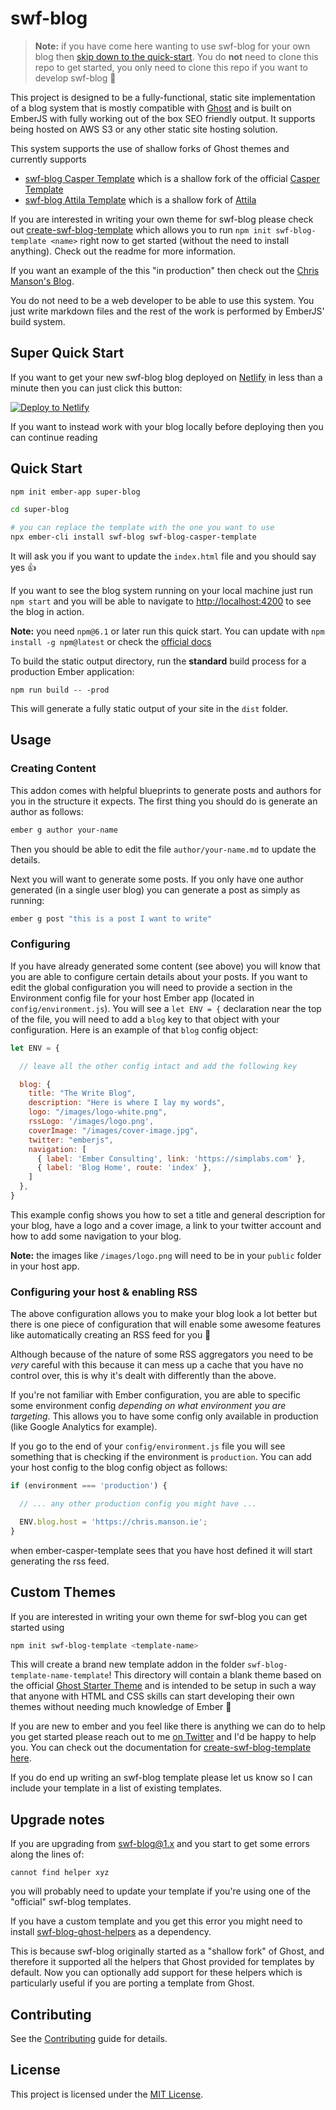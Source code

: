 swf-blog
==============================================================================

> **Note:** if you have come here wanting to use swf-blog for your own blog then [skip down to the quick-start](#quick-start). You do **not** need to clone this repo to get started, you only need to clone this repo if you want to develop swf-blog 🎉

This project is designed to be a fully-functional, static site implementation of a blog system that is mostly compatible with [Ghost](https://ghost.org/) and is built on EmberJS with fully working out of the
box SEO friendly output. It supports being hosted on AWS S3 or any other static site
hosting solution.

This system supports the use of shallow forks of Ghost themes and currently supports

- [swf-blog Casper Template](https://github.com/suiwenfeng/swf-blog-casper-template) which is a shallow fork of the official [Casper Template](https://github.com/TryGhost/Casper)
- [swf-blog Attila Template](https://github.com/suiwenfeng/swf-blog-attila-template) which is a shallow fork of [Attila](https://github.com/zutrinken/attila)

If you are interested in writing your own theme for swf-blog please check out [create-swf-blog-template](https://github.com/empress/create-swf-blog-template#readme) which allows you to run `npm init swf-blog-template <name>` right now to get started (without the need to install anything). Check out the readme for more information.

If you want an example of the this "in production" then check out the [Chris Manson's Blog](https://chris.manson.ie).

You do not need to be a web developer to be able to use this system. You just write markdown files
and the rest of the work is performed by EmberJS' build system.

Super Quick Start
------------------------------------------------------------------------------
If you want to get your new swf-blog blog deployed on [Netlify](https://www.netlify.com/) in less than a minute then you can just click this button:

[![Deploy to Netlify](https://www.netlify.com/img/deploy/button.svg)](https://app.netlify.com/start/deploy?repository=https://github.com/suiwenfeng/swf-blog-netlify-casper-template)

If you want to instead work with your blog locally before deploying then you can continue reading

Quick Start
------------------------------------------------------------------------------

```sh
npm init ember-app super-blog

cd super-blog

# you can replace the template with the one you want to use
npx ember-cli install swf-blog swf-blog-casper-template
```

It will ask you if you want to update the `index.html` file and you should say yes 👍

If you want to see the blog system running on your local machine just run `npm start` and you will
be able to navigate to  [http://localhost:4200](http://localhost:4200) to see the blog in action.

**Note:** you need `npm@6.1` or later run this quick start. You can update with `npm install -g npm@latest` or check the [official docs](https://docs.npmjs.com/try-the-latest-stable-version-of-npm)

To build the static output directory, run the **standard** build process for a production Ember application:
```
npm run build -- -prod
```
This will generate a fully static output of your site in the `dist` folder.


Usage
------------------------------------------------------------------------------

### Creating Content

This addon comes with helpful blueprints to generate posts and authors for you in the structure it
expects. The first thing you should do is generate an author as follows:

```sh
ember g author your-name
```

Then you should be able to edit the file `author/your-name.md` to update the details.

Next you will want to generate some posts. If you only have one author generated (in a single user
blog) you can generate a post as simply as running:

```sh
ember g post "this is a post I want to write"
```

### Configuring

If you have already generated some content (see above) you will know that you are able to configure
certain details about your posts. If you want to edit the global configuration you will need to
provide a section in the Environment config file for your host Ember app (located in
`config/environment.js`). You will see a `let ENV = {` declaration near the top of the file, you
will need to add a `blog` key to that object with your configuration. Here is an example of that `blog` config object:

```javascript
let ENV = {

  // leave all the other config intact and add the following key

  blog: {
    title: "The Write Blog",
    description: "Here is where I lay my words",
    logo: "/images/logo-white.png",
    rssLogo: '/images/logo.png',
    coverImage: "/images/cover-image.jpg",
    twitter: "emberjs",
    navigation: [
      { label: 'Ember Consulting', link: 'https://simplabs.com' },
      { label: 'Blog Home', route: 'index' },
    ]
  },
}
```

This example config shows you how to set a title and general description for your blog, have a logo and a cover image, a link to your twitter account and how to add some navigation to your blog.

**Note:** the images like `/images/logo.png` will need to be in your `public` folder in your host app.

### Configuring your host & enabling RSS
The above configuration allows you to make your blog look a lot better but there is one piece of configuration that will enable some awesome features like automatically creating an RSS feed for you 🎉

Although because of the nature of some RSS aggregators you need to be *very* careful with this because it can mess up a cache that you have no control over, this is why it's dealt with differently than the above.

If you're not familiar with Ember configuration, you are able to specific some environment config *depending on what environment you are targeting*. This allows you to have some config only available in production (like Google Analytics for example).

If you go to the end of your `config/environment.js` file you will see something that is checking if the environment is `production`. You can add your host config to the blog config object as follows:

```javascript
if (environment === 'production') {

  // ... any other production config you might have ...

  ENV.blog.host = 'https://chris.manson.ie';
}
```

when ember-casper-template sees that you have host defined it will start generating the rss feed.

Custom Themes
------------------------------------------------------------------------------

If you are interested in writing your own theme for swf-blog you can get
started using

```bash
npm init swf-blog-template <template-name>
```

This will create a brand new template addon in the folder
`swf-blog-template-name-template`! This directory will contain a blank theme
based on the official [Ghost Starter Theme](https://github.com/TryGhost/Starter)
and is intended to be setup in such a way that anyone with HTML and CSS skills
can start developing their own themes without needing much knowledge of Ember 🎉

If you are new to ember and you feel like there is anything we can do to help
you get started please reach out to me [on Twitter](https://twitter.com/real_ate)
and I'd be happy to help you. You can check out the documentation for
[create-swf-blog-template here](https://github.com/empress/create-swf-blog-template#readme).

If you do end up writing an swf-blog template please let us know so I can
include your template in a list of existing templates.

Upgrade notes
------------------------------------------------------------------------------

If you are upgrading from swf-blog@1.x and you start to get some errors
along the lines of:

```
cannot find helper xyz
```

you will probably need to update your template if you're using one of the
"official" swf-blog templates.

If you have a custom template and you get this error you might need to install
[swf-blog-ghost-helpers](https://github.com/suiwenfeng/swf-blog-ghost-helpers)
as a dependency.

This is because swf-blog originally started as a "shallow fork" of Ghost,
and therefore it supported all the helpers that Ghost provided for templates by
default. Now you can optionally add support for these helpers which is
particularly useful if you are porting a template from Ghost.

Contributing
------------------------------------------------------------------------------

See the [Contributing](CONTRIBUTING.md) guide for details.


License
------------------------------------------------------------------------------

This project is licensed under the [MIT License](LICENSE.md).
